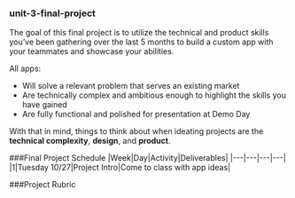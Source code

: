 ### unit-3-final-project

The goal of this final project is to utilize the technical and product skills you’ve been gathering over the last 5 months to build a custom app with your teammates and showcase your abilities. 

All apps:
  *  Will solve a relevant problem that serves an existing market
  *  Are technically complex and ambitious enough to highlight the skills you have gained
  *  Are fully functional and polished for presentation at Demo Day  

With that in mind, things to think about when ideating projects are the **technical complexity**, **design**, and **product**.  




###Final Project Schedule
|Week|Day|Activity|Deliverables|
|---|---|---|---|
|1|Tuesday 10/27|Project Intro|Come to class with app ideas|





###Project Rubric
